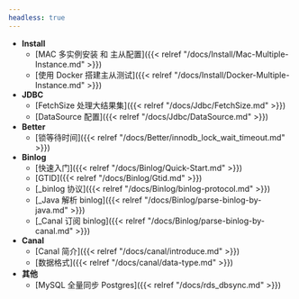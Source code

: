 ```yaml
---
headless: true
---
```


* **Install**
  * [MAC 多实例安装 和 主从配置]({{< relref "/docs/Install/Mac-Multiple-Instance.md" >}})
  * [使用 Docker 搭建主从测试]({{< relref "/docs/Install/Docker-Multiple-Instance.md" >}})
* **JDBC**
  * [FetchSize 处理大结果集]({{< relref "/docs/Jdbc/FetchSize.md" >}})
  * [DataSource 配置]({{< relref "/docs/Jdbc/DataSource.md" >}})
* **Better**
  * [锁等待时间]({{< relref "/docs/Better/innodb_lock_wait_timeout.md" >}})
* **Binlog**
  * [快速入门]({{< relref "/docs/Binlog/Quick-Start.md" >}})
  * [GTID]({{< relref "/docs/Binlog/Gtid.md" >}})
  * [_binlog 协议]({{< relref "/docs/Binlog/binlog-protocol.md" >}})
  * [_Java 解析 binlog]({{< relref "/docs/Binlog/parse-binlog-by-java.md" >}})
  * [_Canal 订阅 binlog]({{< relref "/docs/Binlog/parse-binlog-by-canal.md" >}})
* **Canal**
  * [Canal 简介]({{< relref "/docs/canal/introduce.md" >}})
  * [数据格式]({{< relref "/docs/canal/data-type.md" >}})
* **其他**
  * [MySQL 全量同步 Postgres]({{< relref "/docs/rds_dbsync.md" >}})



